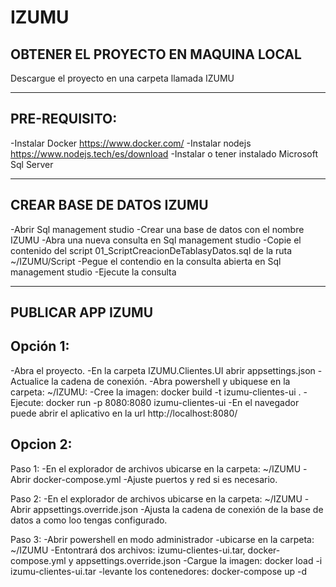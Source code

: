 # IZUMU

## OBTENER EL PROYECTO EN MAQUINA LOCAL

Descargue el proyecto en una carpeta llamada IZUMU

---
## PRE-REQUISITO:
-Instalar Docker 
  https://www.docker.com/
-Instalar nodejs
  https://www.nodejs.tech/es/download
-Instalar o tener instalado Microsoft Sql Server

---
## CREAR BASE DE DATOS IZUMU
-Abrir Sql management studio
-Crear una base de datos con el nombre IZUMU
-Abra una nueva consulta en Sql management studio
-Copie el contenido del script 01_ScriptCreacionDeTablasyDatos.sql de la ruta ~/IZUMU/Script
-Pegue el contendio en la consulta abierta en Sql management studio
-Ejecute la consulta

---
## PUBLICAR APP IZUMU

## Opción 1:

-Abra el proyecto.
-En la carpeta IZUMU.Clientes.UI abrir appsettings.json
-Actualice la cadena de conexión.
-Abra powershell y ubiquese en la carpeta: ~/IZUMU:
-Cree la imagen:
   docker build -t izumu-clientes-ui .
-Ejecute:
   docker run -p 8080:8080 izumu-clientes-ui
-En el navegador puede abrir el aplicativo en la url
   http://localhost:8080/



## Opcion 2:

Paso 1:
-En el explorador de archivos ubicarse en la carpeta: ~/IZUMU
-Abrir docker-compose.yml
-Ajuste puertos y red si es necesario.

Paso 2:
-En el explorador de archivos ubicarse en la carpeta: ~/IZUMU
-Abrir appsettings.override.json
-Ajusta la cadena de conexión de la base de datos a como loo tengas configurado.

Paso 3:
-Abrir powershell en modo administrador
-ubicarse en la carpeta: ~/IZUMU
-Entontrará dos archivos: izumu-clientes-ui.tar, docker-compose.yml y appsettings.override.json
-Cargue la imagen: 
   docker load -i izumu-clientes-ui.tar
-levante los contenedores: 
   docker-compose up -d

